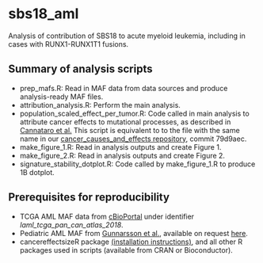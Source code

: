 # sbs18_aml
Analysis of contribution of SBS18 to acute myeloid leukemia, including in cases with RUNX1-RUNX1T1 fusions.

Summary of analysis scripts
---------------------------
- prep_mafs.R: Read in MAF data from data sources and produce analysis-ready MAF files.
- attribution_analysis.R: Perform the main analysis.
- population_scaled_effect_per_tumor.R: Code called in main analysis to attribute cancer effects to mutational processes, as described in [Cannataro et al.](https://doi.org/10.1093/molbev/msac084) This script is equivalent to
to the file with the same name in our [cancer_causes_and_effects repository](https://github.com/Townsend-Lab-Yale/cancer_causes_and_effects), commit 79d9aec.
- make_figure_1.R: Read in analysis outputs and create Figure 1.
- make_figure_2.R: Read in analysis outputs and create Figure 2.
- signature_stability_dotplot.R: Code called by make_figure_1.R to produce 1B dotplot.

Prerequisites for reproducibility
---------------------------------
- TCGA AML MAF data from [cBioPortal](https://www.cbioportal.org) under identifier _laml_tcga_pan_can_atlas_2018_.
- Pediatric AML MAF from [Gunnarsson et al.](https://www.nature.com/articles/s41375-021-01242-0), available on request [here](https://figshare.com/s/5a1ca3f39611c39bfaae).
- cancereffectsizeR package [(installation instructions)](https://townsend-lab-yale.github.io/cancereffectsizeR/), and all other R packages used in scripts (available from CRAN or Bioconductor).
